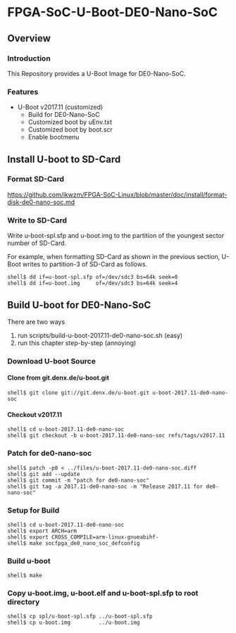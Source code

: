 FPGA-SoC-U-Boot-DE0-Nano-SoC
====================================================================================

Overview
------------------------------------------------------------------------------------

### Introduction

This Repository provides a U-Boot Image for DE0-Nano-SoC.

### Features

* U-Boot v2017.11 (customized)
  + Build for DE0-Nano-SoC
  + Customized boot by uEnv.txt
  + Customized boot by boot.scr
  + Enable bootmenu

Install U-boot to SD-Card
------------------------------------------------------------------------------------

### Format SD-Card

https://github.com/ikwzm/FPGA-SoC-Linux/blob/master/doc/install/format-disk-de0-nano-soc.md

### Write to SD-Card

Write u-boot-spl.sfp and u-boot.img to the partition of the youngest sector number of SD-Card.

For example, when formatting SD-Card as shown in the previous section, U-Boot writes to partition-3 of SD-Card as follows.

```console
shell$ dd if=u-boot-spl.sfp of=/dev/sdc3 bs=64k seek=0
shell$ dd if=u-boot.img     of=/dev/sdc3 bs=64k seek=4
```

Build U-boot for DE0-Nano-SoC
------------------------------------------------------------------------------------

There are two ways

1. run scripts/build-u-boot-2017.11-de0-nano-soc.sh (easy)
2. run this chapter step-by-step (annoying)

### Download U-boot Source

#### Clone from git.denx.de/u-boot.git

```console
shell$ git clone git://git.denx.de/u-boot.git u-boot-2017.11-de0-nano-soc
```

#### Checkout v2017.11

```console
shell$ cd u-boot-2017.11-de0-nano-soc
shell$ git checkout -b u-boot-2017.11-de0-nano-soc refs/tags/v2017.11
```

### Patch for de0-nano-soc

```console
shell$ patch -p0 < ../files/u-boot-2017.11-de0-nano-soc.diff
shell$ git add --update
shell$ git commit -m "patch for de0-nano-soc"
shell$ git tag -a 2017.11-de0-nano-soc -m "Release 2017.11 for de0-nano-soc"
```

### Setup for Build 

```console
shell$ cd u-boot-2017.11-de0-nano-soc
shell$ export ARCH=arm
shell$ export CROSS_COMPILE=arm-linux-gnueabihf-
shell$ make socfpga_de0_nano_soc_defconfig
```

### Build u-boot

```console
shell$ make
```

### Copy u-boot.img, u-boot.elf and u-boot-spl.sfp to root directory

```console
shell$ cp spl/u-boot-spl.sfp ../u-boot-spl.sfp
shell$ cp u-boot.img         ../u-boot.img
```
